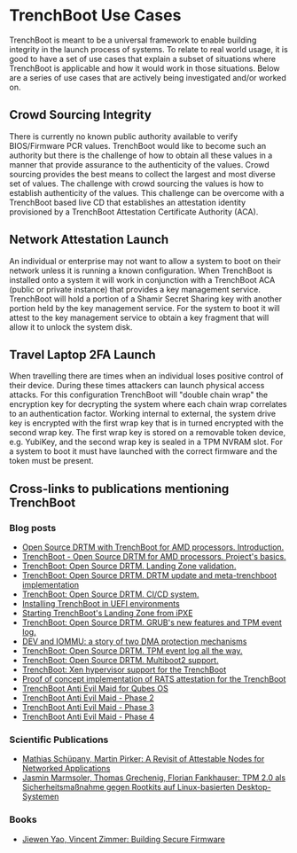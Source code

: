 # TrenchBoot Use Cases

TrenchBoot is meant to be a universal framework to enable building integrity in
the launch process of systems. To relate to real world usage, it is good to
have a set of use cases that explain a subset of situations where TrenchBoot is
applicable and how it would work in those situations. Below are a series of use
cases that are actively being investigated and/or worked on.

## Crowd Sourcing Integrity

There is currently no known public authority available to verify BIOS/Firmware
PCR values. TrenchBoot would like to become such an authority but there is the
challenge of how to obtain all these values in a manner that provide assurance
to the authenticity of the values. Crowd sourcing provides the best means to
collect the largest and most diverse set of values. The challenge with crowd
sourcing the values is how to establish authenticity of the values. This
challenge can be overcome with a TrenchBoot based live CD that establishes an
attestation identity provisioned by a TrenchBoot Attestation Certificate
Authority (ACA).

## Network Attestation Launch

An individual or enterprise may not want to allow a system to boot on their
network unless it is running a known configuration. When TrenchBoot is
installed onto a system it will work in conjunction with a TrenchBoot ACA
(public or private instance) that provides a key management service. TrenchBoot
will hold a portion of a Shamir Secret Sharing key with another portion held by
the key management service. For the system to boot it will attest to the key
management service to obtain a key fragment that will allow it to unlock the system
disk.

## Travel Laptop 2FA Launch

When travelling there are times when an individual loses positive control of
their device. During these times attackers can launch physical access attacks.
For this configuration TrenchBoot will "double chain wrap" the encryption key
for decrypting the system where each chain wrap correlates to an authentication
factor. Working internal to external, the system drive key is encrypted with
the first wrap key that is in turned encrypted with the second wrap key. The
first wrap key is stored on a removable token device, e.g. YubiKey, and the
second wrap key is sealed in a TPM NVRAM slot. For a system to boot it must
have launched with the correct firmware and the token must be present.

## Cross-links to publications mentioning TrenchBoot

### Blog posts

- [Open Source DRTM with TrenchBoot for AMD processors. Introduction.](
    https://blog.3mdeb.com/2020/2020-03-28-trenchboot-nlnet-introduction/)
- [TrenchBoot - Open Source DRTM for AMD processors. Project's basics.](
    https://blog.3mdeb.com/2020/2020-03-31-trenchboot-nlnet-lz/)
- [TrenchBoot: Open Source DRTM. Landing Zone validation.](
    https://blog.3mdeb.com/2020/2020-04-03-trenchboot-nlnet-lz-validation/)
- [TrenchBoot: Open Source DRTM. DRTM update and meta-trenchboot implementation](
    https://blog.3mdeb.com/2020/2020-04-30-trenchboot-nlnet-release-04/)
- [TrenchBoot: Open Source DRTM. CI/CD system.](
    https://blog.3mdeb.com/2020/2020-05-05-trenchboot-nlnet-ci-cd-system/)
- [Installing TrenchBoot in UEFI environments](
    https://blog.3mdeb.com/2020/2020-05-06-trenchboot-uefi-environment/)
- [Starting TrenchBoot's Landing Zone from iPXE](
    https://blog.3mdeb.com/2020/2020-06-01-ipxe_lz_support/)
- [TrenchBoot: Open Source DRTM. GRUB's new features and TPM event log.](
    https://blog.3mdeb.com/2020/2020-07-03-trenchboot-grub-cbfs/)
- [DEV and IOMMU: a story of two DMA protection mechanisms](
    https://blog.3mdeb.com/2020/2020-07-03-dev_and_iommu/)
- [TrenchBoot: Open Source DRTM. TPM event log all the way.](
    https://blog.3mdeb.com/2020/2020-08-13-trenchboot-event-log/)
- [TrenchBoot: Open Source DRTM. Multiboot2 support.](
    https://blog.3mdeb.com/2020/2020-09-07-trenchboot-multiboot2-support/)
- [TrenchBoot: Xen hypervisor support for the TrenchBoot](
    https://blog.3mdeb.com/2020/2020-10-15-xen-implementation-for-trenchboot/)
- [Proof of concept implementation of RATS attestation for the TrenchBoot](
    https://blog.3mdeb.com/2020/2020-12-14-trenchboot_attestation/)
- [TrenchBoot Anti Evil Maid for Qubes OS](
    https://blog.3mdeb.com/2023/2023-01-31-trenchboot-aem-for-qubesos/)
- [TrenchBoot Anti Evil Maid - Phase 2](
    https://blog.3mdeb.com/2023/2023-09-27-aem_phase2/)
- [TrenchBoot Anti Evil Maid - Phase 3](
    https://blog.3mdeb.com/2024/2024-01-12-aem_phase3/)
- [TrenchBoot Anti Evil Maid - Phase 4](
    https://blog.3mdeb.com/2024/2024-04-11-aem_phase4/)

### Scientific Publications

- [Mathias Schüpany, Martin Pirker: A Revisit of Attestable Nodes for
    Networked Applications](https://dl.acm.org/doi/abs/10.1145/3538969.3544433)
- [Jasmin Marmsoler, Thomas Grechenig, Florian Fankhauser: TPM 2.0 als
    Sicherheitsmaßnahme gegen Rootkits auf Linux-basierten Desktop-Systemen](
    https://scholar.archive.org/work/kszetgytmjhglic5cngst5dnle)

### Books

- [Jiewen Yao, Vincent Zimmer: Building Secure Firmware](
    https://link.springer.com/book/10.1007/978-1-4842-6106-4)
